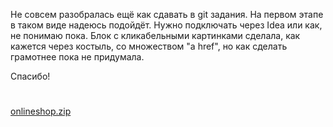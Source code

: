 Не совсем разобралась ещё как сдавать в git задания. На первом этапе в таком виде надеюсь подойдёт. Нужно подключать через Idea или как, не понимаю пока.
Блок с кликабельными картинками сделала, как кажется через костыль, со множеством "a href", но как сделать грамотнее пока не придумала. 

Спасибо!
#
[onlineshop.zip](https://github.com/MagStrength/shop/files/8720348/onlineshop.zip)

